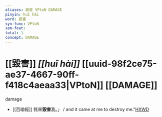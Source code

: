 ```yaml
---
aliases: 毀害 VPtoN DAMAGE
pinyin: huǐ hài
word: 毀害
syn-func: VPtoN
sem-feat: 
total: 1
concept: DAMAGE 
---
```

# [[毀害]] *[[huǐ hài]]*  [[uuid-98f2ce75-ae37-4667-90ff-f418c4aeaa33|VPtoN]] [[DAMAGE]]
damage
 - [[百喻經]] 毿來**毀害**我。」 / and it came at me to destroy me."[HXWD](https://hxwd.org/textview.html?location=KR6b0066_T_004-0555c.20)